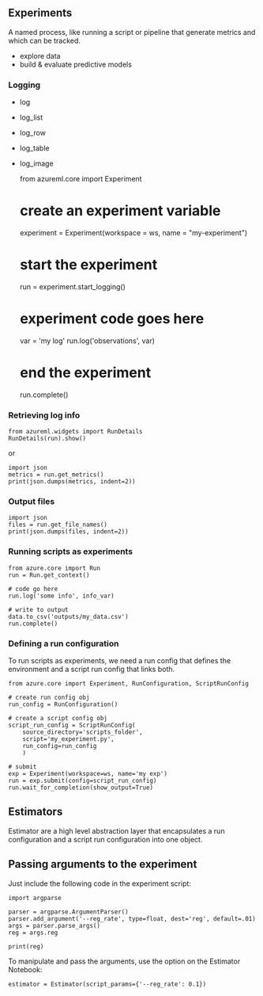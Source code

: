 ## Experiments

A named process, like running a  script or pipeline that generate metrics and which can be tracked.

- explore data
- build & evaluate predictive models

### Logging

- log
- log_list
- log_row
- log_table
- log_image

    from azureml.core import Experiment

    # create an experiment variable
    experiment = Experiment(workspace = ws, name = "my-experiment")

    # start the experiment
    run = experiment.start_logging()

    # experiment code goes here
    var = 'my log'
    run.log('observations', var)

    # end the experiment
    run.complete()


### Retrieving log info

    from azureml.widgets import RunDetails
    RunDetails(run).show()

or

    import json
    metrics = run.get_metrics()
    print(json.dumps(metrics, indent=2))

### Output files

    import json
    files = run.get_file_names()
    print(json.dumps(files, indent=2))


### Running scripts as experiments

    from azure.core import Run
    run = Run.get_context()

    # code go here
    run.log('some info', info_var)

    # write to output
    data.to_csv('outputs/my_data.csv')
    run.complete()


### Defining a run configuration

To run scripts as experiments, we need a run config that defines the environment and a script run config that links both.


    from azure.core import Experiment, RunConfiguration, ScriptRunConfig

    # create run config obj
    run_config = RunConfiguration()

    # create a script config obj
    script_run_config = ScriptRunConfig(
        source_directory='scripts_folder',
        script='my_experiment.py',
        run_config=run_config
        )

    # submit
    exp = Experiment(workspace=ws, name='my exp')
    run = exp.submit(config=script_run_config)
    run.wait_for_completion(show_output=True)


## Estimators

Estimator are a high level abstraction layer that encapsulates a run configuration and a script run configuration into one object.


## Passing arguments to the experiment

Just include the following code in the experiment script:

    import argparse

    parser = argparse.ArgumentParser()
    parser.add_argument('--reg_rate', type=float, dest='reg', default=.01)
    args = parser.parse_args()
    reg = args.reg

    print(reg)

To manipulate and pass the arguments, use the option on the Estimator Notebook:

    estimator = Estimator(script_params={'--reg_rate': 0.1})
